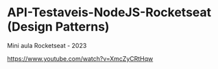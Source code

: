 # API-Testaveis-NodeJS-Rocketseat (Design Patterns)

Mini aula Rocketseat - 2023



https://www.youtube.com/watch?v=XmcZyCRtHqw
